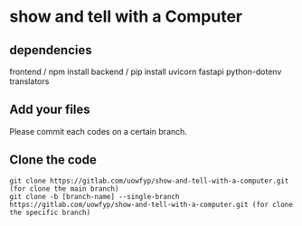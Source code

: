 # show and tell with a Computer

## dependencies

frontend / npm install
backend / pip install uvicorn fastapi python-dotenv translators

## Add your files

Please commit each codes on a certain branch.

## Clone the code

```
git clone https://gitlab.com/uowfyp/show-and-tell-with-a-computer.git (for clone the main branch)
git clone -b [branch-name] --single-branch https://gitlab.com/uowfyp/show-and-tell-with-a-computer.git (for clone the specific branch)
```
